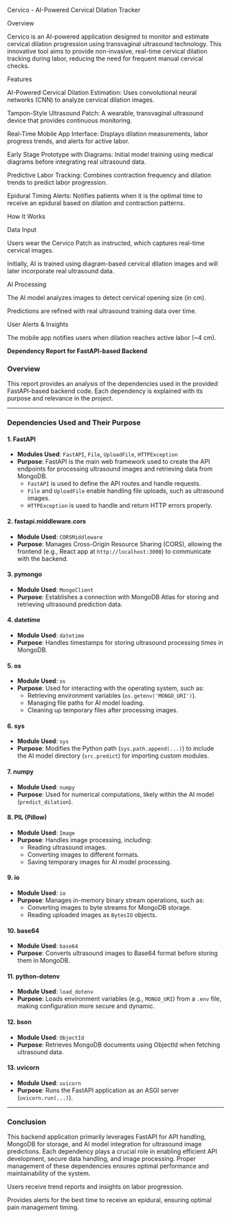 Cervico - AI-Powered Cervical Dilation Tracker

Overview

Cervico is an AI-powered application designed to monitor and estimate cervical dilation progression using transvaginal ultrasound technology. This innovative tool aims to provide non-invasive, real-time cervical dilation tracking during labor, reducing the need for frequent manual cervical checks.

Features

AI-Powered Cervical Dilation Estimation: Uses convolutional neural networks (CNN) to analyze cervical dilation images.

Tampon-Style Ultrasound Patch: A wearable, transvaginal ultrasound device that provides continuous monitoring.

Real-Time Mobile App Interface: Displays dilation measurements, labor progress trends, and alerts for active labor.

Early Stage Prototype with Diagrams: Initial model training using medical diagrams before integrating real ultrasound data.

Predictive Labor Tracking: Combines contraction frequency and dilation trends to predict labor progression.

Epidural Timing Alerts: Notifies patients when it is the optimal time to receive an epidural based on dilation and contraction patterns.

How It Works

Data Input

Users wear the Cervico Patch as instructed, which captures real-time cervical images.

Initially, AI is trained using diagram-based cervical dilation images and will later incorporate real ultrasound data.

AI Processing

The AI model analyzes images to detect cervical opening size (in cm).

Predictions are refined with real ultrasound training data over time.

User Alerts & Insights

The mobile app notifies users when dilation reaches active labor (~4 cm).

**Dependency Report for FastAPI-based Backend**

### Overview

This report provides an analysis of the dependencies used in the provided FastAPI-based backend code. Each dependency is explained with its purpose and relevance in the project.

---

### Dependencies Used and Their Purpose

#### 1. **FastAPI**

- **Modules Used**: `FastAPI`, `File`, `UploadFile`, `HTTPException`
- **Purpose**: FastAPI is the main web framework used to create the API endpoints for processing ultrasound images and retrieving data from MongoDB.
  - `FastAPI` is used to define the API routes and handle requests.
  - `File` and `UploadFile` enable handling file uploads, such as ultrasound images.
  - `HTTPException` is used to handle and return HTTP errors properly.

#### 2. **fastapi.middleware.cors**

- **Module Used**: `CORSMiddleware`
- **Purpose**: Manages Cross-Origin Resource Sharing (CORS), allowing the frontend (e.g., React app at `http://localhost:3000`) to communicate with the backend.

#### 3. **pymongo**

- **Module Used**: `MongoClient`
- **Purpose**: Establishes a connection with MongoDB Atlas for storing and retrieving ultrasound prediction data.

#### 4. **datetime**

- **Module Used**: `datetime`
- **Purpose**: Handles timestamps for storing ultrasound processing times in MongoDB.

#### 5. **os**

- **Module Used**: `os`
- **Purpose**: Used for interacting with the operating system, such as:
  - Retrieving environment variables (`os.getenv('MONGO_URI')`).
  - Managing file paths for AI model loading.
  - Cleaning up temporary files after processing images.

#### 6. **sys**

- **Module Used**: `sys`
- **Purpose**: Modifies the Python path (`sys.path.append(...)`) to include the AI model directory (`src.predict`) for importing custom modules.

#### 7. **numpy**

- **Module Used**: `numpy`
- **Purpose**: Used for numerical computations, likely within the AI model (`predict_dilation`).

#### 8. **PIL (Pillow)**

- **Module Used**: `Image`
- **Purpose**: Handles image processing, including:
  - Reading ultrasound images.
  - Converting images to different formats.
  - Saving temporary images for AI model processing.

#### 9. **io**

- **Module Used**: `io`
- **Purpose**: Manages in-memory binary stream operations, such as:
  - Converting images to byte streams for MongoDB storage.
  - Reading uploaded images as `BytesIO` objects.

#### 10. **base64**

- **Module Used**: `base64`
- **Purpose**: Converts ultrasound images to Base64 format before storing them in MongoDB.

#### 11. **python-dotenv**

- **Module Used**: `load_dotenv`
- **Purpose**: Loads environment variables (e.g., `MONGO_URI`) from a `.env` file, making configuration more secure and dynamic.

#### 12. **bson**

- **Module Used**: `ObjectId`
- **Purpose**: Retrieves MongoDB documents using ObjectId when fetching ultrasound data.

#### 13. **uvicorn**

- **Module Used**: `uvicorn`
- **Purpose**: Runs the FastAPI application as an ASGI server (`uvicorn.run(...)`).

---

### Conclusion

This backend application primarily leverages FastAPI for API handling, MongoDB for storage, and AI model integration for ultrasound image predictions. Each dependency plays a crucial role in enabling efficient API development, secure data handling, and image processing. Proper management of these dependencies ensures optimal performance and maintainability of the system.



Users receive trend reports and insights on labor progression.

Provides alerts for the best time to receive an epidural, ensuring optimal pain management timing.

